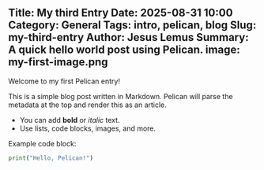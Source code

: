 Title: My third Entry
Date: 2025-08-31 10:00
Category: General
Tags: intro, pelican, blog
Slug: my-third-entry
Author: Jesus Lemus
Summary: A quick hello world post using Pelican.
image: my-first-image.png
---

Welcome to my first Pelican entry!  

This is a simple blog post written in Markdown. Pelican will parse the metadata at the top and render this as an article.

- You can add **bold** or *italic* text.  
- Use lists, code blocks, images, and more.  

Example code block:

```python
print("Hello, Pelican!")
